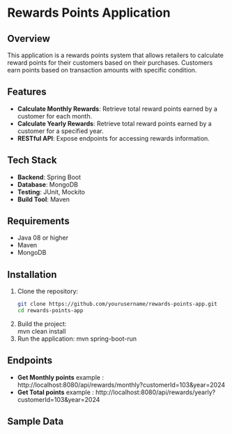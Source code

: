 # Rewards Points Application

## Overview

This application is a rewards points system that allows retailers to calculate reward points for their customers based on their purchases. Customers earn points based on transaction amounts with specific condition. 

## Features

- **Calculate Monthly Rewards**: Retrieve total reward points earned by a customer for each month.
- **Calculate Yearly Rewards**: Retrieve total reward points earned by a customer for a specified year.
- **RESTful API**: Expose endpoints for accessing rewards information.

## Tech Stack

- **Backend**: Spring Boot
- **Database**: MongoDB
- **Testing**: JUnit, Mockito
- **Build Tool**: Maven

## Requirements

- Java 08 or higher
- Maven
- MongoDB

## Installation

1. Clone the repository:
   ```bash
   git clone https://github.com/yourusername/rewards-points-app.git
   cd rewards-points-app
2. Build the project:   
   mvn clean install
3. Run the application:
   mvn spring-boot-run
     
## Endpoints
- **Get Monthly points**
example :
http://localhost:8080/api/rewards/monthly?customerId=103&year=2024
- **Get Total points**
example :
http://localhost:8080/api/rewards/yearly?customerId=103&year=2024
## Sample Data



